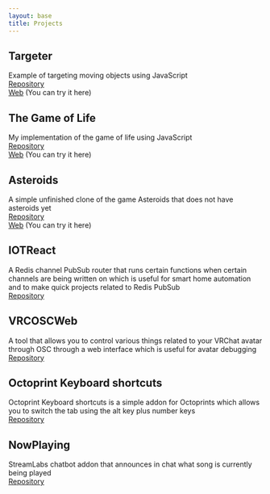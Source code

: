```yaml
---
layout: base
title: Projects
---
```

## Targeter
Example of targeting moving objects using JavaScript  
[Repository](https://github.com/EllieTheYeen/targeter)    
[Web](https://ellietheyeen.github.io/targeter/) (You can try it here)  

## The Game of Life
My implementation of the game of life using JavaScript  
[Repository](https://github.com/EllieTheYeen/gameoflife)  
[Web](https://ellietheyeen.github.io/gameoflife/) (You can try it here)  

## Asteroids
A simple unfinished clone of the game Asteroids that does not have asteroids yet  
[Repository](https://github.com/EllieTheYeen/asteroids)  
[Web](https://ellietheyeen.github.io/asteroids/) (You can try it here)  

## IOTReact
A Redis channel PubSub router that runs certain functions when certain channels are being written on which is useful for smart home automation and to make quick projects related to Redis PubSub  
[Repository](https://github.com/EllieTheYeen/IOTReact)  

## VRCOSCWeb
A tool that allows you to control various things related to your VRChat avatar through OSC through a web interface which is useful for avatar debugging  
[Repository](https://github.com/EllieTheYeen/VRCOSCWeb) 

## Octoprint Keyboard shortcuts
Octoprint Keyboard shortcuts is a simple addon for Octoprints which allows you to switch the tab using the alt key plus number keys  
[Repository](https://github.com/EllieTheYeen/Octoprint-KeyboardShortcuts)

## NowPlaying
StreamLabs chatbot addon that announces in chat what song is currently being played  
[Repository](https://github.com/EllieTheYeen/NowPlaying)
